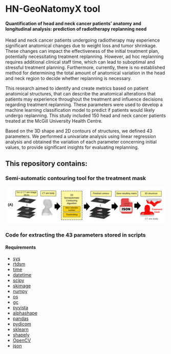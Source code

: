 # HN-GeoNatomyX tool
#### Quantification of head and neck cancer patients’ anatomy and longitudinal analysis: prediction of radiotherapy replanning need

Head and neck cancer patients undergoing radiotherapy may experience significant anatomical changes due to weight loss and tumor shrinkage. These changes can impact the effectiveness of the initial treatment plan, potentially necessitating treatment replanning. However, ad hoc replanning requires additional clinical staff time, which can lead to suboptimal and stressful treatment planning. Furthermore, currently, there is no established method for determining the total amount of anatomical variation in the head and neck region to decide whether replanning is necessary. 

This research aimed to identify and create metrics based on patient anatomical structures, that can describe the anatomical alterations that patients may experience throughout the treatment and influence decisions regarding treatment replanning. These parameters were used to develop a machine learning classification model to predict if patients would likely undergo replanning. This study included 150 head and neck cancer patients treated at the McGill University Health Centre. 

Based on the 3D shape and 2D contours of structures, we defined 43 parameters. We performed a univariate analysis using linear regression analysis and obtained the variation of each parameter concerning initial values, to provide significant insights for evaluating replanning. 

## This repository contains:
  ### Semi-automatic contouring tool for the treatment mask
  ![Optional Text](Mask_treatment.jpg)
  ### Code for extracting the 43 parameters stored in scripts
  

#### Requirements
  *  [sys](https://docs.python.org/3/library/sys.html)
  *  [rtdsm](https://github.com/kildealab/rtdsm)
  *  [time](https://docs.python.org/3/library/time.html)
  *  [datetime](https://docs.python.org/3/library/datetime.html)
  *  [scipy](https://scipy.org/)
  *  [skimage](https://scikit-image.org/)
  *  [numpy](https://numpy.org/)
  *  [os](https://docs.python.org/3/library/os.html)
  *  [gc](https://docs.python.org/3/library/gc.html)
  *  [pyvista](https://docs.pyvista.org/)
  *  [alphashape](https://alphashape.readthedocs.io/en/latest/index.html)
  *  [pandas](https://pandas.pydata.org/)
  *  [pydicom](https://pydicom.github.io/pydicom/stable/)
  *  [sklearn](https://scikit-learn.org/stable/index.html)
  *  [shapely](https://shapely.readthedocs.io/en/stable/)
  *  [OpenCV](https://opencv.org/get-started/)
  *  [json](https://docs.python.org/3/library/json.html)

    
